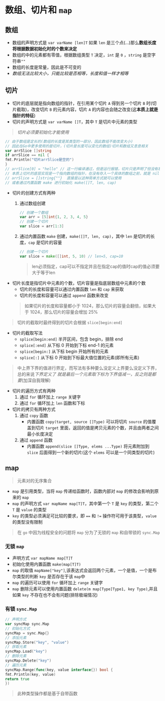# 数组、切片和 `map`

## 数组

- 数组的声明方式是 `var varName [len]T` 如果 `len` 是三个点(...)那么**数组长度将根据数据初始化时的个数来决定**
- 数组的中的元素都有零值，根据数组类型 `T` 决定，`int` 是 `0` ，`string` 是空字符串`""`
- 数组的长度是常量，因此是不可变的
- *数组无法比较大小，只能比较是否相等，长度和值一样才相等*

## 切片
- 切片的底层就是指向数组的指针，在引用某个切片 `A` 得到另一个切片 `B` 时(切片截取)，改变切片 `B` 的元素内容，切片 `A`
  的内容也会随之改变(这**本质上就是指针的特征**)
- 切片的声明方式是 `var varName []T`，其中 `T` 是切片中元素的类型

> *切片必须要初始化才能使用*

```go
// 由于数组是定长的(数组的长度是其类型的一部分，因此数组不能改变大小)
// 因此在Go中更多使用的是切片，(切片是长度可以变化的数组)切片和数组又息息相关
var arrSlice []string
if arrSlice == nil {
fmt.Println("切片arrSlice是空的")
}
// arrSlice[0] = "hello" // 这一行编译通过，但是运行报错，切片只是声明了但没有初始化
// 本质上切片的底层实现是一个指向数组的指针，在没有存入一个具体的数组之前，就是 nil
// arrSlice = []string{""}  直接是以这种简单方式就可以使用
// 或者通过内置函数 make 进行初始化 make([]T, len, cap)
```

- 切片的创建方式有两种
    1. 通过数组创建
       ~~~go
       // 创建一个数组
       var arr = [5]int{1, 2, 3, 4, 5}
       // 创建一个切片
       var slice = arr[1:3]
       ~~~

    2. 通过内置函数 `make` 创建，`make([]T, len, cap)`，其中 `len` 是切片的长度，`cap` 是切片的容量
       ~~~go
       // 创建一个切片
       var slice = make([]int, 5, 10) // len=5, cap=10
       ~~~        
       > len必须指定，cap可以不指定并且在指定cap的值时cap的值必须要大于等于len
- 切片长度是指切片中元素的个数，切片容量是指底层数组中元素的个数
    - 切片的长度和容量可以通过内置函数 `len` 和 `cap` 来获取
    - 切片的长度和容量可以通过 `append` 函数来改变
  > 如果切片的长度和容量都小于 1024，那么切片的容量会翻倍，如果大于 1024，那么切片的容量会增加 25%

> 切片的截取时最终得到的切片会根据 `slice[begin:end]`
- 切片的截取写法
    - `splice[begin:end]` 半开区间，包含 begin，排除 end
    - `splice[:end]` 从下标 0 开始到下标 end-1 的元素
    - `splice[begin:]` 从下标 begin 开始所有的元素
    - `splice[:]` 从下标 0 开始到下标最大值位置的元素(即所有元素)


> 中上界下界的值进行界定，而写法有多种要么没定义上界要么没定义下界，总的来说*下界定义了
就是最后一个元素取下标为下界值减一，反之则是都要*(加深自我理解)

- 切片的遍历方式有两种
    1. 通过 `for` 循环加上 `range` 关键字
    2. 通过 `for` 循环加上 `len` 函数和下标
- 切片的拷贝有两种方式
    1. 通过 `copy` 函数
        - 内置函数 `copy(target, source []Type)` 可以将切片 `source` 的值覆盖到切片 `target`
          里面，返回的值是拷贝元素的个数，并且由两者之间最小长度决定
    2. 通过 `append` 函数
        - 内置函数 `append(slice []Type, elems ...Type)` 将元素附加到 `slice` 后面得到一个新的切片(这个 `elems`
          可以是一个同类型的切片)

## map
> 元素对的无序集合
- `map` 是引用类型，当将 `map` 传递给函数时，函数内部对 `map` 的修改会影响到原来的 `map`
- `map` 的声明方式 `var mapName map[T]T`，其中第一个 `T` 是 `key` 的类型，第二个 `T` 是 `value` 的类型
- `key` 的类型必须满足可比较的要求，即 `==` 和 `!=` 操作符可用于该类型，`value` 的类型没有限制
> 在 `go` 中因为线程安全的问题将 `map` 分为了无锁的 `map` 和自带锁的 `sync.Map`

### 无锁 `map`
- 声明方式 `var mapName map[T]T`
- 初始化使用内置函数 `make(map[T]T)`
- `map` 的取值 `mapName["key"]`,该表达式会返回两个元素，一个是值，一个是布尔类型的判断 `key` 是否存在于该 `map`中
- `map` 的遍历可以使用 `for` 循环加上 `range` 关键字
- `map` 删除元素可以使用内置函数 `delete(m map[Type]Type1, key Type)`,并且如果 `key` 不存在也不会有问题(排除极端情况)

### 有锁 `sync.Map`

```go
// 声明方式
var syncMap sync.Map
// 初始化方式
syncMap = sync.Map{}
// 添加元素
syncMap.Store("key", "value")
// 获取元素
syncMap.Load("key")
// 删除元素
syncMap.Delete("key")
// 遍历元素
syncMap.Range(func(key, value interface{}) bool {
fmt.Println(key, value)
return true
})
```

> 此种类型操作都是基于自带函数